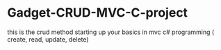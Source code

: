 # Gadget-CRUD-MVC-C-project
this is the crud method starting up your basics in mvc c# programming ( create, read, update, delete)
